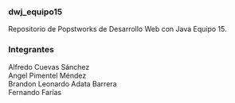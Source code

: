 ### dwj_equipo15
Repositorio de Popstworks de Desarrollo Web con Java Equipo 15.

### Integrantes
 Alfredo Cuevas Sánchez <br> 
 Angel Pimentel Méndez <br>
 Brandon Leonardo Adata Barrera <br>
 Fernando Farías <br>

